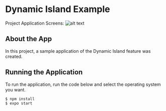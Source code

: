 # Dynamic Island Example

Project Application Screens:
![alt text](https://www.linkpicture.com/q/dynamicIsland.gif "Logo Title Text 1")

## About the App

In this project, a sample application of the Dynamic Island feature was created.

## Running the Application

To run the application, run the code below and select the operating system you want.

```sh
$ npm install
$ expo start
```
